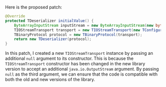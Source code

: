 Here is the proposed patch:

```java
@Override
protected TDeserializer initialValue() {
    ByteArrayInputStream inputStream = new ByteArrayInputStream(new byte[0]);
    TIOStreamTransport transport = new TIOStreamTransport(new TConfiguration(), inputStream, null);
    TBinaryProtocol protocol = new TBinaryProtocol(transport);
    return new TDeserializer(protocol);
}
```
In this patch, I created a new `TIOStreamTransport` instance by passing an additional `null` argument to its constructor. This is because the `TIOStreamTransport` constructor has been changed in the new library version to accept an additional `java.io.OutputStream` argument. By passing `null` as the third argument, we can ensure that the code is compatible with both the old and new versions of the library.